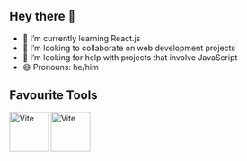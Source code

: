 ## Hey there 👋

- 🌱 I’m currently learning React.js
- 👯 I’m looking to collaborate on web development projects
- 🤔 I’m looking for help with projects that involve JavaScript
- 😄 Pronouns: he/him

## Favourite Tools

<img alt="Vite" height="70px" width="70px" align="center" src="https://vitejs.dev/logo-with-shadow.png"></img>
<img alt="Vite" height="70px" width="70px" align="center" src="https://yt3.googleusercontent.com/ikv41jMTr1uHGdILrJhvbfVJcDt4oqhwApKX37TjAleF_cRPbF2W-waj7uMnS5JySvnlvAlTCg=s900-c-k-c0x00ffffff-no-rj"></img>


